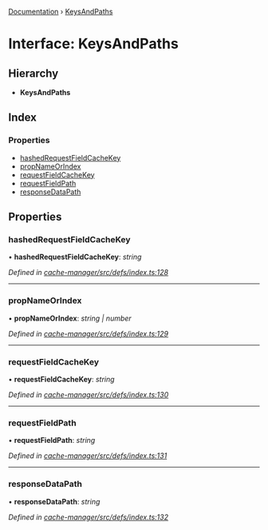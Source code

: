 [Documentation](../README.md) › [KeysAndPaths](keysandpaths.md)

# Interface: KeysAndPaths

## Hierarchy

* **KeysAndPaths**

## Index

### Properties

* [hashedRequestFieldCacheKey](keysandpaths.md#hashedrequestfieldcachekey)
* [propNameOrIndex](keysandpaths.md#propnameorindex)
* [requestFieldCacheKey](keysandpaths.md#requestfieldcachekey)
* [requestFieldPath](keysandpaths.md#requestfieldpath)
* [responseDataPath](keysandpaths.md#responsedatapath)

## Properties

###  hashedRequestFieldCacheKey

• **hashedRequestFieldCacheKey**: *string*

*Defined in [cache-manager/src/defs/index.ts:128](https://github.com/badbatch/graphql-box/blob/3c77089/packages/cache-manager/src/defs/index.ts#L128)*

___

###  propNameOrIndex

• **propNameOrIndex**: *string | number*

*Defined in [cache-manager/src/defs/index.ts:129](https://github.com/badbatch/graphql-box/blob/3c77089/packages/cache-manager/src/defs/index.ts#L129)*

___

###  requestFieldCacheKey

• **requestFieldCacheKey**: *string*

*Defined in [cache-manager/src/defs/index.ts:130](https://github.com/badbatch/graphql-box/blob/3c77089/packages/cache-manager/src/defs/index.ts#L130)*

___

###  requestFieldPath

• **requestFieldPath**: *string*

*Defined in [cache-manager/src/defs/index.ts:131](https://github.com/badbatch/graphql-box/blob/3c77089/packages/cache-manager/src/defs/index.ts#L131)*

___

###  responseDataPath

• **responseDataPath**: *string*

*Defined in [cache-manager/src/defs/index.ts:132](https://github.com/badbatch/graphql-box/blob/3c77089/packages/cache-manager/src/defs/index.ts#L132)*
